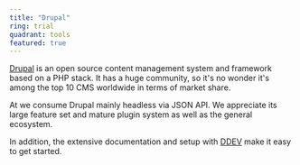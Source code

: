 ```yaml
---
title: "Drupal"
ring: trial
quadrant: tools
featured: true
---
```


[Drupal](https://www.drupal.org/) is an open source content management system and framework based on a PHP stack.
It has a huge community, so it's no wonder it's among the top 10 CMS worldwide in terms of market share.

At we consume Drupal mainly headless via JSON API. We appreciate its large feature set and mature plugin system as well as the general ecosystem.

In addition, the extensive documentation and setup with [DDEV](/tools/ddev/) make it easy to get started.